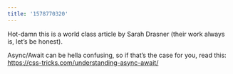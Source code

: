 ```yaml
---
title: '1578770320'
---
```

Hot-damn this is a world class article by Sarah Drasner (their work always is, let’s be honest).

Async/Await can be hella confusing, so if that’s the case for you, read this: <https://css-tricks.com/understanding-async-await/>
